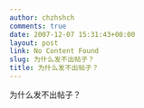 ```yaml
---
author: chzhshch
comments: true
date: 2007-12-07 15:31:43+00:00
layout: post
link: No Content Found
slug: 为什么发不出帖子？
title: 为什么发不出帖子？
---
```


			

为什么发不出帖子？
